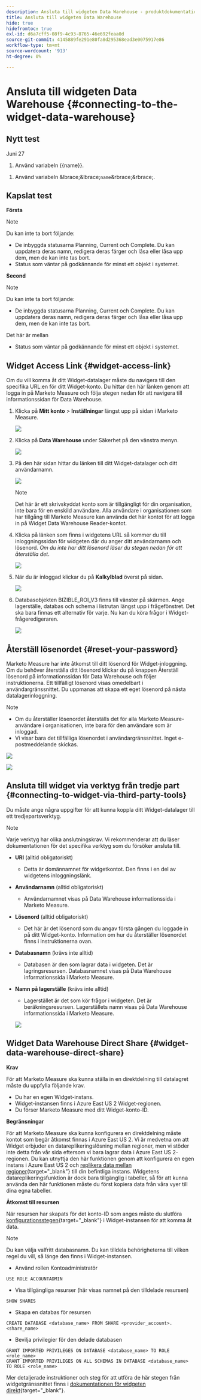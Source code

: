 ```yaml
---
description: Ansluta till widgeten Data Warehouse - produktdokumentation
title: Ansluta till widgeten Data Warehouse
hide: true
hidefromtoc: true
exl-id: d6a7cff5-08f9-4c93-8765-46e692feaa0d
source-git-commit: 4145889fe291e80fa8d295368ead3e0075917e86
workflow-type: tm+mt
source-wordcount: '913'
ht-degree: 0%

---
```


# Ansluta till widgeten Data Warehouse {#connecting-to-the-widget-data-warehouse}

## Nytt test

Juni 27

<ol><li>Använd variabeln {{name}}.</li></ol>

<ol><li>Använd variabeln &amp;lbrace;&amp;lbrace;<code>name</code>&amp;rbrace;&amp;rbrace;.</li></ol>

## Kapslat test

**Första**

>[!NOTE]
>
>Du kan inte ta bort följande:
>
>* De inbyggda statusarna Planning, Current och Complete. Du kan uppdatera deras namn, redigera deras färger och låsa eller låsa upp dem, men de kan inte tas bort.
>* Status som väntar på godkännande för minst ett objekt i systemet.

**Second**

>[!NOTE]
>
>Du kan inte ta bort följande:
>
>* De inbyggda statusarna Planning, Current och Complete. Du kan uppdatera deras namn, redigera deras färger och låsa eller låsa upp dem, men de kan inte tas bort.
>
>  Det här är mellan
>
>* Status som väntar på godkännande för minst ett objekt i systemet.

## Widget Access Link {#widget-access-link}

Om du vill komma åt ditt Widget-datalager måste du navigera till den specifika URL:en för ditt Widget-konto.  Du hittar den här länken genom att logga in på Marketo Measure och följa stegen nedan för att navigera till informationssidan för Data Warehouse.

1. Klicka på **Mitt konto** > **Inställningar** längst upp på sidan i Marketo Measure.

   ![](assets/adobe-logo-old.png)

1. Klicka på **Data Warehouse** under Säkerhet på den vänstra menyn.

   ![](assets/adobe-logo-old.png)

1. På den här sidan hittar du länken till ditt Widget-datalager och ditt användarnamn.

   ![](assets/adobe-logo-old.png)

   >[!NOTE]
   >
   >Det här är ett skrivskyddat konto som är tillgängligt för din organisation, inte bara för en enskild användare. Alla användare i organisationen som har tillgång till Marketo Measure kan använda det här kontot för att logga in på Widget Data Warehouse Reader-kontot.

1. Klicka på länken som finns i widgetens URL så kommer du till inloggningssidan för widgeten där du anger ditt användarnamn och lösenord. _Om du inte har ditt lösenord läser du stegen nedan för att återställa det_.

   ![](assets/adobe-logo-old.png)

1. När du är inloggad klickar du på **Kalkylblad** överst på sidan.

   ![](assets/adobe-logo-old.png)

1. Databasobjekten BIZIBLE_ROI_V3 finns till vänster på skärmen.  Ange lagerställe, databas och schema i listrutan längst upp i frågefönstret.  Det ska bara finnas ett alternativ för varje.  Nu kan du köra frågor i Widget-frågeredigeraren.

   ![](assets/adobe-logo-old.png)

## Återställ lösenordet {#reset-your-password}

Marketo Measure har inte åtkomst till ditt lösenord för Widget-inloggning.  Om du behöver återställa ditt lösenord klickar du på knappen Återställ lösenord på informationssidan för Data Warehouse och följer instruktionerna. Ett tillfälligt lösenord visas omedelbart i användargränssnittet. Du uppmanas att skapa ett eget lösenord på nästa datalagerinloggning.

>[!NOTE]
>
>* Om du återställer lösenordet återställs det för alla Marketo Measure-användare i organisationen, inte bara för den användare som är inloggad.
>* Vi visar bara det tillfälliga lösenordet i användargränssnittet. Inget e-postmeddelande skickas.

![](assets/adobe-logo-old.png)

![](assets/adobe-logo-old.png)

## Ansluta till widget via verktyg från tredje part {#connecting-to-widget-via-third-party-tools}

Du måste ange några uppgifter för att kunna koppla ditt Widget-datalager till ett tredjepartsverktyg.

>[!NOTE]
>
>Varje verktyg har olika anslutningskrav. Vi rekommenderar att du läser dokumentationen för det specifika verktyg som du försöker ansluta till.

* **URI** (alltid obligatoriskt)
   * Detta är domännamnet för widgetkontot.  Den finns i en del av widgetens inloggningslänk.
* **Användarnamn** (alltid obligatoriskt)
   * Användarnamnet visas på Data Warehouse informationssida i Marketo Measure.
* **Lösenord** (alltid obligatoriskt)
   * Det här är det lösenord som du angav första gången du loggade in på ditt Widget-konto.  Information om hur du återställer lösenordet finns i instruktionerna ovan.
* **Databasnamn** (krävs inte alltid)
   * Databasen är den som lagrar data i widgeten. Det är lagringsresursen. Databasnamnet visas på Data Warehouse informationssida i Marketo Measure.
* **Namn på lagerställe** (krävs inte alltid)
   * Lagerstället är det som kör frågor i widgeten. Det är beräkningsresursen.  Lagerställets namn visas på Data Warehouse informationssida i Marketo Measure.

  ![](assets/adobe-logo-old.png)

## Widget Data Warehouse Direct Share {#widget-data-warehouse-direct-share}

**Krav**

För att Marketo Measure ska kunna ställa in en direktdelning till datalagret måste du uppfylla följande krav.

* Du har en egen Widget-instans.
* Widget-instansen finns i Azure East US 2 Widget-regionen.
* Du förser Marketo Measure med ditt Widget-konto-ID.

**Begränsningar**

För att Marketo Measure ska kunna konfigurera en direktdelning måste kontot som begär åtkomst finnas i Azure East US 2. Vi är medvetna om att Widget erbjuder en datareplikeringslösning mellan regioner, men vi stöder inte detta från vår sida eftersom vi bara lagrar data i Azure East US 2-regionen. Du kan utnyttja den här funktionen genom att konfigurera en egen instans i Azure East US 2 och [replikera data mellan regioner](https://docs.widget.com/en/user-guide/secure-data-sharing-across-regions-plaforms.html){target="_blank"} till din befintliga instans. Widgetens datareplikeringsfunktion är dock bara tillgänglig i tabeller, så för att kunna använda den här funktionen måste du först kopiera data från våra vyer till dina egna tabeller.

**Åtkomst till resursen**

När resursen har skapats för det konto-ID som anges måste du slutföra [konfigurationsstegen](https://docs.widget.com/en/user-guide/data-share-consumers.html){target="_blank"} i Widget-instansen för att komma åt data.

>[!NOTE]
>
>Du kan välja valfritt databasnamn. Du kan tilldela behörigheterna till vilken regel du vill, så länge den finns i Widget-instansen.

* Använd rollen Kontoadministratör

```
USE ROLE ACCOUNTADMIN
```

* Visa tillgängliga resurser (här visas namnet på den tilldelade resursen)

```
SHOW SHARES
```

* Skapa en databas för resursen

```
CREATE DATABASE <database_name> FROM SHARE <provider_account>.<share_name>
```

* Bevilja privilegier för den delade databasen

```
GRANT IMPORTED PRIVILEGES ON DATABASE <database_name> TO ROLE <role_name>
GRANT IMPORTED PRIVILEGES ON ALL SCHEMAS IN DATABASE <database_name> TO ROLE <role_name>
```

Mer detaljerade instruktioner och steg för att utföra de här stegen från widgetgränssnittet finns i [dokumentationen för widgeten direkt](https://docs.widget.com/en/user-guide/data-share-consumers.html){target="_blank"}.
